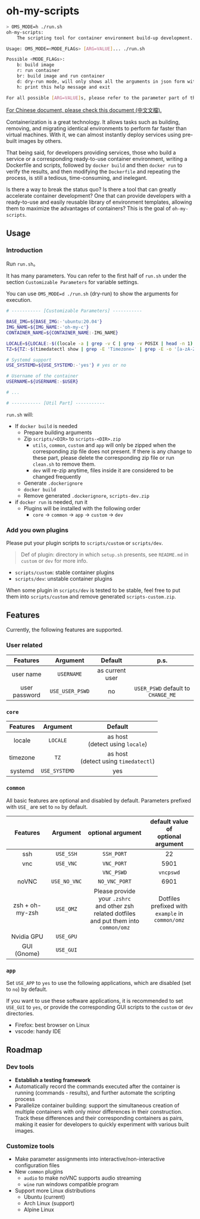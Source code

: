 # oh-my-scripts

```bash
> OMS_MODE=h ./run.sh
oh-my-scripts:
    The scripting tool for container environment build-up development. OH MY SCRIPTS!!!

Usage: OMS_MODE=<MODE_FLAGs> [ARG=VALUE]... ./run.sh

Possible <MODE_FLAGs>:
    b: build image
    r: run container
    br: build image and run container
    d: dry-run mode, will only shows all the arguments in json form without conducting any real sction
    h: print this help message and exit

For all possible [ARG=VALUE]s, please refer to the parameter part of this scripts
```

[For Chinese document, please check this document (中文文檔).](./README.zh_TW.md)

Containerization is a great technology. It allows tasks such as building, removing, and migrating identical environments to perform far faster than virtual machines. With it, we can almost instantly deploy services using pre-built images by others.

That being said, for developers providing services, those who build a service or a corresponding ready-to-use container environment, writing a Dockerfile and scripts, followed by `docker build` and then `docker run` to verify the results, and then modifying the `Dockerfile` and repeating the process, is still a tedious, time-consuming, and inelegant.

Is there a way to break the status quo? Is there a tool that can greatly accelerate container development? One that can provide developers with a ready-to-use and easily reusable library of environment templates, allowing them to maximize the advantages of containers? This is the goal of `oh-my-scripts`.

## Usage

### Introduction

Run `run.sh`。

It has many parameters. You can refer to the first half of `run.sh` under the section `Customizable Parameters` for variable settings.

You can use `OMS_MODE=d ./run.sh` (dry-run) to show the arguments for execution.

```bash
# ----------- [Customizable Parameters] -----------

BASE_IMG=${BASE_IMG:-'ubuntu:20.04'}
IMG_NAME=${IMG_NAME:-'oh-my-c'}
CONTAINER_NAME=${CONTAINER_NAME:-IMG_NAME}

LOCALE=${LOCALE:-$((locale -a | grep -v C | grep -v POSIX | head -n 1) || echo '')}
TZ=${TZ:-$(timedatectl show | grep -E 'Timezone=' | grep -E -o '[a-zA-Z]+\/[a-zA-Z]+' 2>/dev/null || echo "")}

# Systemd support
USE_SYSTEMD=${USE_SYSTEMD:-'yes'} # yes or no

# Username of the container
USERNAME=${USERNAME:-$USER}

# ...

# ----------- [Util Part] -----------
```

`run.sh` will:

* If `docker build` is needed
  * Prepare building arguments
  * Zip `scripts/<DIR>` to `scripts-<DIR>.zip`
    * `utils`, `common`, `custom` and `app` will only be zipped when the corresponding zip file does not present. If there is any change to these part, please delete the corresponding zip file or run `clean.sh` to remove them.
    * `dev` will re-zip anytime, files inside it are considered to be changed frequently
  * Generate `.dockerignore`
  * `docker build`
  * Remove generated `.dockerignore`, `scripts-dev.zip`
* if `docker run` is needed, run it
  * Plugins will be installed with the following order
    * `core` -> `common` -> `app` -> `custom` -> `dev`

### Add you own plugins

Please put your plugin scripts to `scripts/custom` or `scripts/dev`.

> Def of plugin: directory in which `setup.sh` presents, see `README.md` in `custom` or `dev` for more info.

* `scripts/custom`: stable container plugins
* `scripts/dev`: unstable container plugins

When some plugin in `scripts/dev` is tested to be stable, feel free to put them into `scripts/custom` and remove generated `scripts-custom.zip`.

## Features

Currently, the following features are supported.

### User related

|Features|Argument|Default|p.s.|
|:-:|:-:|:-:|:-:|
|user name|`USERNAME`|as current user||
|user password|`USE_USER_PSWD`|no|`USER_PSWD` default to `CHANGE_ME`|

### `core`

|Features|Argument|Default|
|:-:|:-:|:-:|
|locale|`LOCALE`|as host<br>(detect using `locale`)|
|timezone|`TZ`|as host<br>(detect using `timedatectl`)|
|systemd|`USE_SYSTEMD`|yes|

### `common`

All basic features are optional and disabled by default. Parameters prefixed with `USE_` are set to `no` by default.

|Features|Argument|optional argument|default value of<br>optional argument|
|:-:|:-:|:-:|:-:|
|ssh|`USE_SSH`|`SSH_PORT`|22|
|vnc|`USE_VNC`|`VNC_PORT`|5901|
|||`VNC_PSWD`|`vncpswd`|
|noVNC|`USE_NO_VNC`|`NO_VNC_PORT`|6901|
|zsh + oh-my-zsh|`USE_OMZ`|Please provide your `.zshrc`<br>and other zsh related dotfiles<br>and put them into `common/omz`|Dotfiles prefixed with<br>`example` in `common/omz`|
|Nvidia GPU|`USE_GPU`|||
|GUI (Gnome)|`USE_GUI`|||

### `app`

Set `USE_APP` to `yes` to use the following applications, which are disabled (set to `no`) by default.

If you want to use these software applications, it is recommended to set `USE_GUI` to `yes`, or provide the corresponding GUI scripts to the `custom` or `dev` directories.

* Firefox: best browser on Linux
* vscode: handy IDE

## Roadmap

### Dev tools

* **Establish a testing framework**
* Automatically record the commands executed after the container is running (commands - results), and further automate the scripting process
* Parallelize container building: support the simultaneous creation of multiple containers with only minor differences in their construction. Track these differences and their corresponding containers as pairs, making it easier for developers to quickly experiment with various built images.

### Customize tools

* Make parameter assignments into interactive/non-interactive configuration files
* New `common` plugins
  * `audio` to make noVNC supports audio streaming
  * `wine` run windows compatible program
* Support more Linux distributions
  * Ubuntu (current)
  * Arch Linux (support)
  * Alpine Linux
